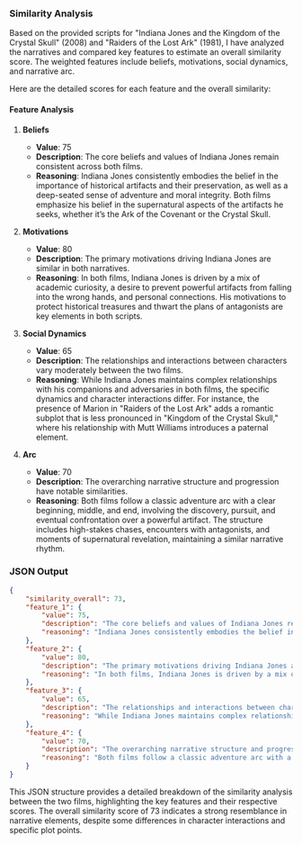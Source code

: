 ### Similarity Analysis

Based on the provided scripts for "Indiana Jones and the Kingdom of the Crystal Skull" (2008) and "Raiders of the Lost Ark" (1981), I have analyzed the narratives and compared key features to estimate an overall similarity score. The weighted features include beliefs, motivations, social dynamics, and narrative arc. 

Here are the detailed scores for each feature and the overall similarity:

#### Feature Analysis

1. **Beliefs**
   - **Value**: 75
   - **Description**: The core beliefs and values of Indiana Jones remain consistent across both films.
   - **Reasoning**: Indiana Jones consistently embodies the belief in the importance of historical artifacts and their preservation, as well as a deep-seated sense of adventure and moral integrity. Both films emphasize his belief in the supernatural aspects of the artifacts he seeks, whether it’s the Ark of the Covenant or the Crystal Skull.

2. **Motivations**
   - **Value**: 80
   - **Description**: The primary motivations driving Indiana Jones are similar in both narratives.
   - **Reasoning**: In both films, Indiana Jones is driven by a mix of academic curiosity, a desire to prevent powerful artifacts from falling into the wrong hands, and personal connections. His motivations to protect historical treasures and thwart the plans of antagonists are key elements in both scripts.

3. **Social Dynamics**
   - **Value**: 65
   - **Description**: The relationships and interactions between characters vary moderately between the two films.
   - **Reasoning**: While Indiana Jones maintains complex relationships with his companions and adversaries in both films, the specific dynamics and character interactions differ. For instance, the presence of Marion in "Raiders of the Lost Ark" adds a romantic subplot that is less pronounced in "Kingdom of the Crystal Skull," where his relationship with Mutt Williams introduces a paternal element.

4. **Arc**
   - **Value**: 70
   - **Description**: The overarching narrative structure and progression have notable similarities.
   - **Reasoning**: Both films follow a classic adventure arc with a clear beginning, middle, and end, involving the discovery, pursuit, and eventual confrontation over a powerful artifact. The structure includes high-stakes chases, encounters with antagonists, and moments of supernatural revelation, maintaining a similar narrative rhythm.

### JSON Output

```json
{
    "similarity_overall": 73,
    "feature_1": {
        "value": 75,
        "description": "The core beliefs and values of Indiana Jones remain consistent across both films.",
        "reasoning": "Indiana Jones consistently embodies the belief in the importance of historical artifacts and their preservation, as well as a deep-seated sense of adventure and moral integrity. Both films emphasize his belief in the supernatural aspects of the artifacts he seeks, whether it’s the Ark of the Covenant or the Crystal Skull."
    },
    "feature_2": {
        "value": 80,
        "description": "The primary motivations driving Indiana Jones are similar in both narratives.",
        "reasoning": "In both films, Indiana Jones is driven by a mix of academic curiosity, a desire to prevent powerful artifacts from falling into the wrong hands, and personal connections. His motivations to protect historical treasures and thwart the plans of antagonists are key elements in both scripts."
    },
    "feature_3": {
        "value": 65,
        "description": "The relationships and interactions between characters vary moderately between the two films.",
        "reasoning": "While Indiana Jones maintains complex relationships with his companions and adversaries in both films, the specific dynamics and character interactions differ. For instance, the presence of Marion in 'Raiders of the Lost Ark' adds a romantic subplot that is less pronounced in 'Kingdom of the Crystal Skull,' where his relationship with Mutt Williams introduces a paternal element."
    },
    "feature_4": {
        "value": 70,
        "description": "The overarching narrative structure and progression have notable similarities.",
        "reasoning": "Both films follow a classic adventure arc with a clear beginning, middle, and end, involving the discovery, pursuit, and eventual confrontation over a powerful artifact. The structure includes high-stakes chases, encounters with antagonists, and moments of supernatural revelation, maintaining a similar narrative rhythm."
    }
}
```

This JSON structure provides a detailed breakdown of the similarity analysis between the two films, highlighting the key features and their respective scores. The overall similarity score of 73 indicates a strong resemblance in narrative elements, despite some differences in character interactions and specific plot points.